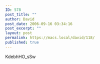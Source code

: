```yaml
---
ID: 578
post_title: ""
author: David
post_date: 2006-09-16 03:34:16
post_excerpt: ""
layout: post
permalink: https://macs.local/david/118/
published: true
---
```

<!--yt_video-->KdebhHO_sSw<!--/yt_video-->